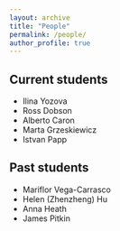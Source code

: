 ```yaml
---
layout: archive
title: "People"
permalink: /people/
author_profile: true
---
```


## Current students 

* Ilina Yozova
* Ross Dobson
* Alberto Caron
* Marta  Grzeskiewicz
* Istvan Papp


## Past students

* Mariflor Vega-Carrasco
* Helen (Zhenzheng) Hu
* Anna Heath
* James Pitkin

